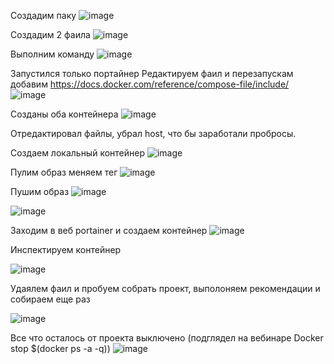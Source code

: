 Создадим паку
 ![image](https://github.com/user-attachments/assets/0b106d1e-778e-4d94-b449-eb79d39b49ce)

Создадим 2 фаила 
![image](https://github.com/user-attachments/assets/1be4cd61-ac4a-400a-804d-965d6928f7e2)
 
Выполним команду 
 ![image](https://github.com/user-attachments/assets/e2ca0b2f-3a50-49cd-93ba-2db7e2c83b68)

Запустился только портайнер
Редактируем фаил и перезапускам добавим https://docs.docker.com/reference/compose-file/include/ 
 ![image](https://github.com/user-attachments/assets/5870761d-8b0d-4065-8175-de045a83edd2)


Созданы оба контейнера 
 ![image](https://github.com/user-attachments/assets/555ec534-24fe-49a7-8b95-f9450e28ffff)


Отредактировал файлы, убрал host, что бы заработали пробросы. 

Создаем локальный контейнер 
 ![image](https://github.com/user-attachments/assets/731af060-0951-4147-8b0d-24c04a424dcd)



Пулим образ меняем тег 
 ![image](https://github.com/user-attachments/assets/adccf75d-aa05-4eeb-b40e-d3d3c4789859)


Пушим образ 
 ![image](https://github.com/user-attachments/assets/6e532ded-b260-41a3-9682-b2e34679dec4)

 ![image](https://github.com/user-attachments/assets/686ed83c-9f17-40cb-a955-cec11e2c568e)

Заходим в веб portainer и создаем контейнер
 ![image](https://github.com/user-attachments/assets/056649a5-a8bb-465b-953a-0ffde3269b7c)

Инспектируем контейнер 
 
![image](https://github.com/user-attachments/assets/7105344c-f75e-4661-a294-bfedac8e181b)

 Удаялем фаил и пробуем собрать проект, выполоняем рекомендации и собираем еще раз 

 ![image](https://github.com/user-attachments/assets/3d760da8-fa06-4f8b-b2d6-d875a6904ca0)


 

Все что осталось от проекта выключено (подглядел на вебинаре Docker stop $(docker ps -a -q))
 ![image](https://github.com/user-attachments/assets/6a957b67-c322-4ae0-a350-a53d4b3f0f18)


